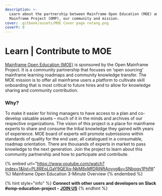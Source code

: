 ```yaml
---
description: >-
  Learn about the partnership between Mainframe Open Education (MOE) and Open
  Mainframe Project (OMP), our community and mission.
cover: .gitbook/assets/MOE Cover page retang.png
coverY: 0
---
```


# Learn | Contribute to MOE

[Mainframe Open Education (MOE)](https://www.openmainframeproject.org/projects/mainframeopeneducation) is sponsored by the Open Mainframe Project. It is a community partnership that focuses on ‘open sourcing’ mainframe learning roadmaps and community knowledge transfer. The MOE mission is to offer all mainframe users a platform to cultivate skill onboarding that is most critical to future hires and to allow for knowledge sharing and community contribution.&#x20;

### **Why?**&#x20;

To make it easier for hiring managers to have access to a plan and co-develop valuable assets – much of it in the minds and archives of our respective organizations. The vision of this project is a place for mainframe experts to share and consume the tribal knowledge they gained with years of experience. MOE board of experts will promote submissions within standards of quality for the end user, all catalogued in a consumable, roadmap orientation. There are thousands of experts in market to pass knowledge to the next generation. Join the project to learn about this community partnership and how to participate and contribute.

{% embed url="https://www.youtube.com/watch?index=1&list=PL8REpLGaY9QEXq-NkM8xMfDRjNftAoyyg&v=SNboqv1PhPA" %}
Mainframe Open Education 3-Minute Overview
{% endembed %}

{% hint style="info" %}
**Connect with other users and developers on Slack #omp-education-project -** [**JOIN US**](https://slack.openmainframeproject.org/)&#x20;
{% endhint %}
